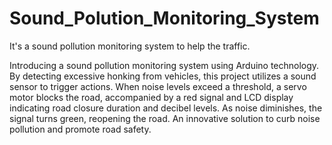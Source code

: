 # Sound_Polution_Monitoring_System
It's a sound pollution monitoring system to help the traffic.

Introducing a sound pollution monitoring system using Arduino technology. By detecting excessive honking from vehicles, this project utilizes a sound sensor to trigger actions. When noise levels exceed a threshold, a servo motor blocks the road, accompanied by a red signal and LCD display indicating road closure duration and decibel levels. As noise diminishes, the signal turns green, reopening the road. An innovative solution to curb noise pollution and promote road safety.
